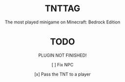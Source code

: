 
<div align="center">
  
  # TNTTAG
  
  The most played minigame on Minecraft: Bedrock Edition
  
  # TODO
  
  PLUGIN NOT FINISHED!
  
  [ ] Fix NPC
  
  [x] Pass the TNT to a player
  
</div>
